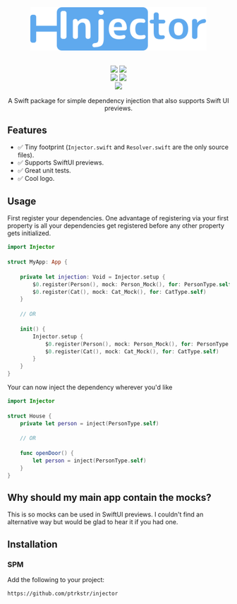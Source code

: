 <div align="center">
  <img src="Assets/logo/injector-logo.svg" width=400pt/>
  <br>
  <br>
  <div>
      <p>
          <a href="https://swiftpackageindex.com/ptrkstr/Injector"><img src="https://img.shields.io/endpoint?url=https%3A%2F%2Fswiftpackageindex.com%2Fapi%2Fpackages%2Fptrkstr%2FInjector%2Fbadge%3Ftype%3Dplatforms"/></a>
          <a href="https://swiftpackageindex.com/ptrkstr/Injector"><img src="https://img.shields.io/endpoint?url=https%3A%2F%2Fswiftpackageindex.com%2Fapi%2Fpackages%2Fptrkstr%2FInjector%2Fbadge%3Ftype%3Dswift-versions"/></a>
            <br>
          <a href="https://github.com/ptrkstr/Injector/actions/workflows/Code Coverage.yml"><img src="https://github.com/ptrkstr/Injector/actions/workflows/Code Coverage.yml/badge.svg"/></a>
          <a href="https://codecov.io/gh/ptrkstr/Injector"><img src="https://codecov.io/gh/ptrkstr/Injector/branch/develop/graph/badge.svg?token=QB0FP6M5ZW"/></a>          
            <br>
          <a href="https://hits.seeyoufarm.com"><img src="https://hits.seeyoufarm.com/api/count/incr/badge.svg?url=https%3A%2F%2Fgithub.com%2Fptrkstr%2FInjector&count_bg=%2379C83D&title_bg=%23555555&icon=&icon_color=%23E7E7E7&title=hits&edge_flat=false"/></a>
      </p>
  </div>
  <p>
    A Swift package for simple dependency injection that also supports Swift UI previews.
  </p>
</div>

## Features

- ✅ Tiny footprint (`Injector.swift` and `Resolver.swift` are the only source files).
- ✅ Supports SwiftUI previews.
- ✅ Great unit tests.
- ✅ Cool logo.

## Usage

First register your dependencies.
One advantage of registering via your first property is all your dependencies get registered before any other property gets initialized.

```swift
import Injector

struct MyApp: App {

    private let injection: Void = Injector.setup {
        $0.register(Person(), mock: Person_Mock(), for: PersonType.self)
        $0.register(Cat(), mock: Cat_Mock(), for: CatType.self)
    }

    // OR

    init() {
        Injector.setup {
            $0.register(Person(), mock: Person_Mock(), for: PersonType.self)
            $0.register(Cat(), mock: Cat_Mock(), for: CatType.self)
        }
    }
}
```

Your can now inject the dependency wherever you'd like

```swift
import Injector

struct House {
    private let person = inject(PersonType.self)

    // OR

    func openDoor() {
        let person = inject(PersonType.self)
    }
}
```

## Why should my main app contain the mocks?

This is so mocks can be used in SwiftUI previews. I couldn't find an alternative way but would be glad to hear it if you had one.

## Installation

### SPM

Add the following to your project:  

```
https://github.com/ptrkstr/injector
```
